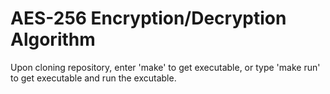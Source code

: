 # AES-256 Encryption/Decryption Algorithm

Upon cloning repository, enter 'make' to get executable, or type 'make run' to get executable and run the excutable.
